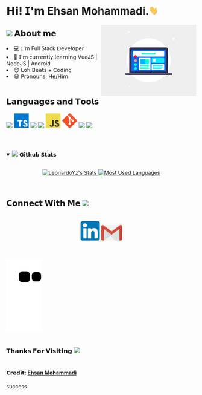 <h1> 𝗛𝗶! 𝗜'𝗺 Ehsan Mohammadi.<img src="https://github.com/ehsanmohammadi65/ehsanmohammadi65/blob/master/assets/Hi.gif" width="25"></h1>
<img align="right" width="50%" src="https://github.com/ehsanmohammadi65/ehsanmohammadi65/blob/master/assets/responsive-design-image.gif">

<h2> <img src="https://emoji.gg/assets/emoji/7279-vibecat.gif" width="24"/> 𝗔𝗯𝗼𝘂𝘁 𝗺𝗲 </h2>

<li> 💻 𝖨'𝗆 Full Stack 𝖣𝖾𝗏𝖾𝗅𝗈𝗉𝖾𝗋 </li>
<li> 🧠 𝖨'𝗆 𝖼𝗎𝗋𝗋𝖾𝗇𝗍𝗅𝗒 𝗅𝖾𝖺𝗋𝗇𝗂𝗇𝗀 VueJS | NodeJS | Android</li>
<li> 😍 𝖫𝗈𝖿𝗂 𝖡𝖾𝖺𝗍𝗌 + 𝖢𝗈𝖽𝗂𝗇𝗀 </li>
<li> 😆 𝖯𝗋𝗈𝗇𝗈𝗎𝗇𝗌: 𝖧𝖾/𝖧𝗂𝗆 </li>

<br/>
<h2>𝗟𝗮𝗻𝗴𝘂𝗮𝗴𝗲𝘀 𝗮𝗻𝗱 𝗧𝗼𝗼𝗹𝘀</h2>
<code><img width="43" src="https://commons.wikimedia.org/wiki/File:Vue.js_Logo_2.svg"></code>
<code><img width="40" src="https://github.com/ehsanmohammadi65/ehsanmohammadi65/blob/master/assets/Typescript.svg"></code>
<code><img width="43" src="https://upload.wikimedia.org/wikipedia/commons/a/ae/Nuxt_logo.svg"></code>
<code><img width="43" src="https://upload.wikimedia.org/wikipedia/commons/d/d9/Node.js_logo.svg"></code>
<code><img width="40" src="https://github.com/ehsanmohammadi65/ehsanmohammadi65/blob/master/assets/JS.svg"></code>
<code><img width="40" src="https://github.com/ehsanmohammadi65/ehsanmohammadi65/blob/master/assets/git.svg"></code>
<code><img width="40" src="https://upload.wikimedia.org/wikipedia/commons/4/4e/Docker_%28container_engine%29_logo.svg"></code>
<code><img width="40" src="https://upload.wikimedia.org/wikipedia/commons/a/ab/Linux_Logo_in_Linux_Libertine_Font.svg"></code>
<br/>
<br/>

#

<details open="">
<summary>
  <img src="https://media.giphy.com/media/cj87CxfRtrUifF3Ryk/giphy.gif" height="25">
  <span>𝗚𝗶𝘁𝗵𝘂𝗯 𝗦𝘁𝗮𝘁𝘀</span>
</summary>
<br>

<p align="center">
  <a href="https://github.com/ehsanmohammadi65/" target="_blank">
    <img width="400em" src="https://github-readme-stats.vercel.app/api?username=LeonardoYz&show_icons=true&theme=react" alt="LeonardoYz's Stats" />
    <img width="335em" src="https://github-readme-stats.vercel.app/api/top-langs/?username=LeonardoYz&layout=compact&theme=react" alt="Most Used Languages" />
  </a>
</p>
</details>
<br>

<h2>
  𝗖𝗼𝗻𝗻𝗲𝗰𝘁 𝗪𝗶𝘁𝗵 𝗠𝗲
  <a target="_blank">
    <img src="https://media.tenor.com/images/22f42c11b612b041b4038573dca18a2d/tenor.gif" height="25px" style="max-width:100%;">
  </a>
</h2>

<p align="center">
  <br>
  <a href="https://www.linkedin.com/in/leonardo-yzquierdo-97899983/" target="_blank">
    <code><img width="51" src="https://github.com/ehsanmohammadi65/ehsanmohammadi65/blob/master/assets/linkedIn.png"/></code>
  </a>
  <a href="mailto: leoyzquierdo@gmail.com" target="_blank">
    <code><img width="55" src="https://github.com/ehsanmohammadi65/ehsanmohammadi65/blob/master/assets/gmail.png"/></code>
  </a>
</p>
<br/>

![Snake animation](https://github.com/ehsanmohammadi65/ehsanmohammadi65/blob/output/github-contribution-grid-snake.svg)

#

<h3>𝗧𝗵𝗮𝗻𝗸𝘀 𝗙𝗼𝗿 𝗩𝗶𝘀𝗶𝘁𝗶𝗻𝗴 <img height="40" src="https://emoji.gg/assets/emoji/7333-parrotdance.gif"></h3>

#

<h4>𝗖𝗿𝗲𝗱𝗶𝘁: <a href="https://github.com/ehsanmohammadi65">Ehsan Mohammadi</a></h4>
<p>success</p>
